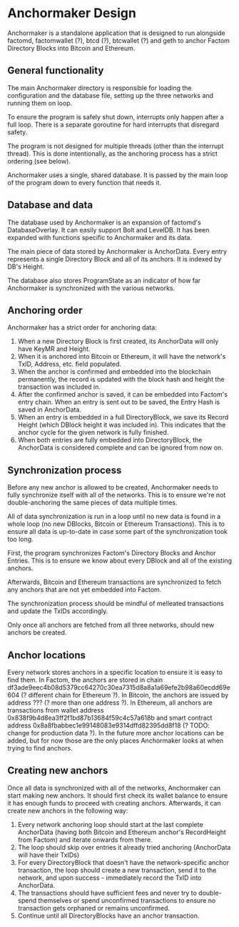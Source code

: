 Anchormaker Design
=============

Anchormaker is a standalone application that is designed to run alongside factomd, factomwallet (?), btcd (?), btcwallet (?) and geth to anchor Factom Directory Blocks into Bitcoin and Ethereum.

General functionality
--------

The main Anchormaker directory is responsible for loading the configuration and the database file, setting up the three networks and running them on loop.

To ensure the program is safely shut down, interrupts only happen after a full loop. There is a separate goroutine for hard interrupts that disregard safety.

The program is not designed for multiple threads (other than the interrupt thread). This is done intentionally, as the anchoring process has a strict ordering (see below).

Anchormaker uses a single, shared database. It is passed by the main loop of the program down to every function that needs it.

Database and data
--------

The database used by Anchormaker is an expansion of factomd's DatabaseOverlay. It can easily support Bolt and LevelDB. It has been expanded with functions specific to Anchormaker and its data.

The main piece of data stored by Anchormaker is AnchorData. Every entry represents a single Directory Block and all of its anchors. It is indexed by DB's Height.

The database also stores ProgramState as an indicator of how far Anchormaker is synchronized with the various networks.

Anchoring order
--------

Anchormaker has a strict order for anchoring data: 

1) When a new Directory Block is first created, its AnchorData will only have KeyMR and Height.
2) When it is anchored into Bitcoin or Ethereum, it will have the network's TxID, Address, etc. field populated.
3) When the anchor is confirmed and embedded into the blockchain permanently, the record is updated with the block hash and height the transaction was included in.
4) After the confirmed anchor is saved, it can be embedded into Factom's entry chain. When an entry is sent out to be saved, the Entry Hash is saved in AnchorData.
5) When an entry is embedded in a full DirectoryBlock, we save its Record Height (which DBlock height it was included in). This indicates that the anchor cycle for the given network is fully finished.
6) When both entries are fully embedded into DirectoryBlock, the AnchorData is considered complete and can be ignored from now on.

Synchronization process
--------

Before any new anchor is allowed to be created, Anchormaker needs to fully synchronize itself with all of the networks. This is to ensure we're not double-anchoring the same pieces of data multiple times.

All of data synchronization is run in a loop until no new data is found in a whole loop (no new DBlocks, Bitcoin or Ethereum Transactions). This is to ensure all data is up-to-date in case some part of the synchronization took too long.

First, the program synchronizes Factom's Directory Blocks and Anchor Entries. This is to ensure we know about every DBlock and all of the existing anchors.

Afterwards, Bitcoin and Ethereum transactions are synchronized to fetch any anchors that are not yet embedded into Factom.

The synchronization process should be mindful of melleated transactions and update the TxIDs accordingly.

Only once all anchors are fetched from all three networks, should new anchors be created.

Anchor locations
--------

Every network stores anchors in a specific location to ensure it is easy to find them. In Factom, the anchors are stored in chain df3ade9eec4b08d5379cc64270c30ea7315d8a8a1a69efe2b98a60ecdd69e604 (? different chain for Ethereum ?). In Bitcoin, the anchors are issued by address ??? (? more than one address ?). In Ethereum, all anchors are transactions from wallet address 0x838f9b4d8ea3ff2f1bd87b13684f59c4c57a618b and smart contract address 0x8a8fbabbec1e99148083e9314dffd82395dd8f18 (? TODO: change for production data ?). In the future more anchor locations can be added, but for now those are the only places Anchormaker looks at when trying to find anchors.

Creating new anchors
--------

Once all data is synchronized with all of the networks, Anchormaker can start making new anchors. It should first check its wallet balance to ensure it has enough funds to proceed with creating anchors. Afterwards, it can create new anchors in the following way:

1) Every network anchoring loop should start at the last complete AnchorData (having both Bitcoin and Ethereum anchor's RecordHeight from Factom) and iterate onwards from there.
2) The loop should skip over entries it already tried anchoring (AnchorData will have their TxIDs)
3) For every DirectoryBlock that doesn't have the network-specific anchor transaction, the loop should create a new transaction, send it to the network, and upon success - immediately record the TxID into AnchorData.
4) The transactions should have sufficient fees and never try to double-spend themselves or spend unconfirmed transactions to ensure no transaction gets orphaned or remains unconfirmed.
5) Continue until all DirectoryBlocks have an anchor transaction.
